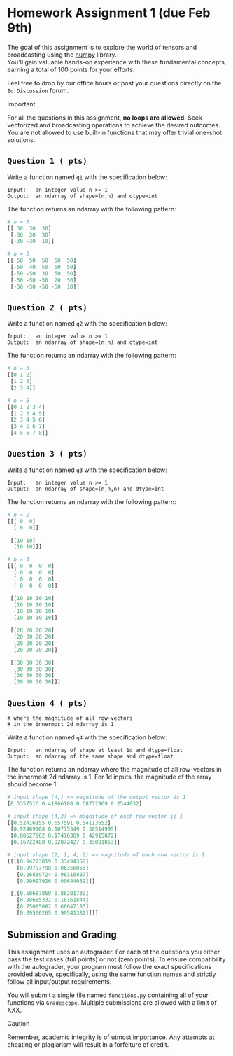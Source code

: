 # Homework Assignment 1 (due Feb 9th)

The goal of this assignment is to explore the world of tensors and 
broadcasting using the [numpy](https://numpy.org/devdocs/) library.  
You'll gain valuable hands-on experience with these fundamental concepts, 
earning a total of 100 points for your efforts.

Feel free to drop by our office hours or post your questions directly
on the `Ed Discussion` forum.

> [!IMPORTANT]
> For all the questions in this assignment, **no loops are allowed**.  Seek
> vectorized and broadcasting operations to achieve the desired outcomes.
> You are not allowed to use built-in functions that may offer trivial
> one-shot solutions.

## `Question 1 ( pts)`
Write a function named `q1` with the specification below:
```
Input:   an integer value n >= 1
Output:  an ndarray of shape=(n,n) and dtype=int
```
The function returns an ndarray with the following pattern:
```python
# n = 3
[[ 30  30  30]
 [-30  20  30]
 [-30 -30  10]]

# n = 5
[[ 50  50  50  50  50]
 [-50  40  50  50  50]
 [-50 -50  30  50  50]
 [-50 -50 -50  20  50]
 [-50 -50 -50 -50  10]]
```

## `Question 2 ( pts)`
Write a function named `q2` with the specification below:
```
Input:   an integer value n >= 1
Output:  an ndarray of shape=(n,n) and dtype=int
```
The function returns an ndarray with the following pattern:
```python
# n = 3
[[0 1 2]
 [1 2 3]
 [2 3 4]]

# n = 5
[[0 1 2 3 4]
 [1 2 3 4 5]
 [2 3 4 5 6]
 [3 4 5 6 7]
 [4 5 6 7 8]]
```

## `Question 3 ( pts)`
Write a function named `q3` with the specification below:
```
Input:   an integer value n >= 1
Output:  an ndarray of shape=(n,n,n) and dtype=int
```
The function returns an ndarray with the following pattern:
```python
# n = 2
[[[ 0  0]
  [ 0  0]]

 [[10 10]
  [10 10]]]

# n = 4
[[[ 0  0  0  0]
  [ 0  0  0  0]
  [ 0  0  0  0]
  [ 0  0  0  0]]

 [[10 10 10 10]
  [10 10 10 10]
  [10 10 10 10]
  [10 10 10 10]]

 [[20 20 20 20]
  [20 20 20 20]
  [20 20 20 20]
  [20 20 20 20]]

 [[30 30 30 30]
  [30 30 30 30]
  [30 30 30 30]
  [30 30 30 30]]]
```

## `Question 4 ( pts)`
    # where the magnitude of all row-vectors
    # in the innermost 2d ndarray is 1
Write a function named `q4` with the specification below:
```
Input:   an ndarray of shape at least 1d and dtype=float
Output:  an ndarray of the same shape and dtype=float
```
The function returns an ndarray where the magnitude of
all row-vectors in the innermost 2d ndarray is 1.  For
1d inputs, the magnitude of the array should become 1.
```python
# input shape (4,) => magnitude of the output vector is 1
[0.5357516 0.41866108 0.68772969 0.2544032]

# input shape (4,3) => magnitude of each row vector is 1
[[0.52416155 0.657591 0.54113652]
 [0.92469168 0.10775349 0.36514995]
 [0.88627862 0.17416369 0.42915872]
 [0.16722488 0.92872427 0.33091853]]

# input shape (2, 1, 4, 2) => magnitude of each row vector is 1
[[[[0.94223819 0.33494358]
   [0.99797798 0.06356055]
   [0.26889724 0.96316887]
   [0.99997926 0.00644059]]]

 [[[0.50687869 0.86201739]
   [0.98685332 0.16161844]
   [0.75085082 0.66047183]
   [0.09566265 0.99541381]]]]
```

## Submission and Grading
This assignment uses an autograder.  For each of the questions you either 
pass the test cases (full points) or not (zero points).  To ensure 
compatibility with the autograder, your program must follow the exact 
specifications provided above, specifically, using the same function names 
and strictly follow all input/output requirements.

You will submit a single file named `functions.py` containing all of your 
functions via `Gradescope`.  Multiple submissions are allowed with a 
limit of XXX.

> [!CAUTION]
> Remember, academic integrity is of utmost importance.  Any attempts at cheating
> or plagiarism will result in a forfeiture of credit.

